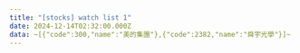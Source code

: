 ```yaml
---
title: "[stocks] watch list 1"
date: 2024-12-14T02:32:00.000Z
data: ~[{"code":300,"name":"美的集團"},{"code":2382,"name":"舜宇光學"}]~
---
```

